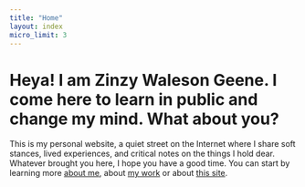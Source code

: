 ```yaml
---
title: "Home"
layout: index
micro_limit: 3
---
```

# Heya! I am Zinzy Waleson Geene. I come here to learn in public and change my mind. What about you?

This is my personal website, a quiet street on the Internet where I share soft stances, lived experiences, and critical notes on the things I hold dear. Whatever brought you here, I hope you have a good time. You can start by learning more [about me](/about), about [my work](/work) or about [this site](/site).
